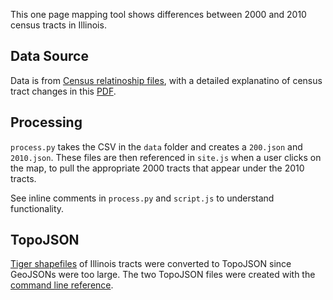 This one page mapping tool shows differences between 2000 and 2010 census tracts in Illinois.

## Data Source

Data is from [Census relatinoship files](https://www.census.gov/geo/maps-data/data/relationship.html), with a detailed explanatino of census tract changes in this [PDF](https://www.census.gov/geo/maps-data/data/pdfs/rel/tractrelfile.pdf).

## Processing

`process.py` takes the CSV in the `data` folder and creates a `200.json` and `2010.json`. These files are then referenced in `site.js` when a user clicks on the map, to pull the appropriate 2000 tracts that appear under the 2010 tracts. 

See inline comments in `process.py` and `script.js` to understand functionality. 

## TopoJSON

[Tiger shapefiles](https://www.census.gov/geo/maps-data/data/tiger-line.html) of Illinois tracts were converted to TopoJSON since GeoJSONs were too large. The two TopoJSON files were created with the [command line reference](https://github.com/mbostock/topojson/wiki/Command-Line-Reference#properties).
